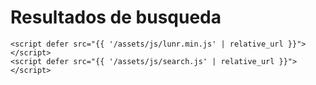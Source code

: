   <h1>Resultados de busqueda</h1>
  <ul id="search-results"></ul>


  
  <script>
    window.store = {
      {% for collection in site.collections %}
        {% assign name = collection.label %}
        {% assign name_url = name | replace: ' ','-' %}
        {% for entry in site.[name] %}
          "{{ entry.url | slugify }}": {
            "title": "{{ entry.title | xml_escape }}",
            "author": "{{ entry.author | xml_escape }}",
            "category": "{{ entry.category | xml_escape }}",
            "content": {{ entry.content | strip_html | truncatewords: 20| strip_newlines | jsonify }},
            "url": "{{site.baseurl}}{{ entry.url | xml_escape }}"
          }{% unless forloop.last %}, {% endunless %}
        {% endfor %}
      {% endfor %}    
    };
    


console.log(window.store)
  </script>


   <!-- buscador -->
    <script defer src="{{ '/assets/js/lunr.min.js' | relative_url }}"></script>
    <script defer src="{{ '/assets/js/search.js' | relative_url }}"></script>
